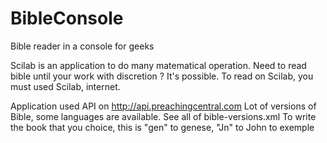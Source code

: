 # BibleConsole
Bible reader in a console for geeks

Scilab is an application to do many matematical operation. Need to read bible until your work with discretion ? It's possible.
To read on Scilab, you must used Scilab, internet.

Application used API on http://api.preachingcentral.com
Lot of versions of Bible, some languages are available. See all of bible-versions.xml
To write the book that you choice, this is "gen" to genese, "Jn" to John to exemple
